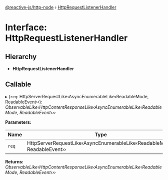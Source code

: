 [@reactive-js/http-node](../README.md) › [HttpRequestListenerHandler](httprequestlistenerhandler.md)

# Interface: HttpRequestListenerHandler

## Hierarchy

* **HttpRequestListenerHandler**

## Callable

▸ (`req`: HttpServerRequestLike‹AsyncEnumerableLike‹ReadableMode, ReadableEvent››): *ObservableLike‹HttpContentResponseLike‹AsyncEnumerableLike‹ReadableMode, ReadableEvent›››*

**Parameters:**

Name | Type |
------ | ------ |
`req` | HttpServerRequestLike‹AsyncEnumerableLike‹ReadableMode, ReadableEvent›› |

**Returns:** *ObservableLike‹HttpContentResponseLike‹AsyncEnumerableLike‹ReadableMode, ReadableEvent›››*

